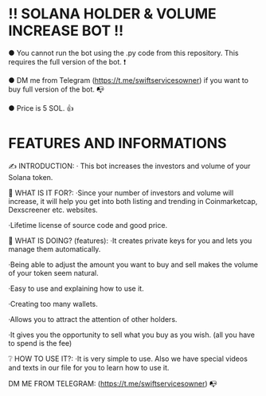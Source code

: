 # !! SOLANA HOLDER & VOLUME INCREASE BOT !!
● You cannot run the bot using the .py code from this repository. This requires the full version of the bot. ❗

● DM me from Telegram (https://t.me/swiftservicesowner) if you want to buy full version of the bot. 📭

● Price is 5 SOL. 👍

# FEATURES AND INFORMATIONS 
✍️ INTRODUCTION:
 · This bot increases the investors and volume of your Solana token.

👀 WHAT IS IT FOR?:
·Since your number of investors and volume will increase, it will help you get into both listing and trending in Coinmarketcap, Dexscreener etc. websites.

·Lifetime license of source code and good price.

🌟 WHAT IS DOING? (features):
·It creates private keys for you and lets you manage them automatically. 

·Being able to adjust the amount you want to buy and sell makes the volume of your token seem natural.

·Easy to use and explaining how to use it.

·Creating too many wallets.

·Allows you to attract the attention of other holders.

·It gives you the opportunity to sell what you buy as you wish. (all you have to spend is the fee)

❔ HOW TO USE IT?:
·It is very simple to use. Also we have special videos and texts in our file for you to learn how to use it.

DM ME FROM TELEGRAM: (https://t.me/swiftservicesowner) 📭
